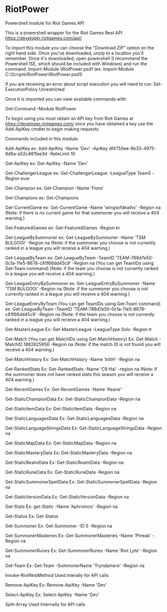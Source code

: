 # RiotPower
Powershell module for Riot Games API

This is a powershell wrapper for the Riot Games Rest API https://developer.riotgames.com/api/

To import this module you can choose the "Download ZIP" option on the right hand side. Once you've downloaded, unzip to a location you'll remember. Once it's downloaded, open powershell (I recommend the Powershell ISE, which should be included with Windows) and run the command: 
Import-Module <Path to Module>\RiotPower.psd1 (ex: Import-Module C:\Scripts\RiotPower\RiotPower.psd1)

If you are receiving an error about script execution you will need to run:
Set-ExecutionPolicy Unrestricted

Once it is imported you can view available commands with: 

  Get-Command -Module RiotPower

To begin using you must obtain an API key from Riot Games at https://developer.riotgames.com/ once you have obtained a key use the Add-ApiKey cmdlet to begin making requests. 

Commands included in this module:

Add-ApiKey
ex: Add-ApiKey -Name 'Dev' -ApiKey df4750ee-8b33-4975-9d8a-a52c481fae3d -RateLimit 10

Get-ApiKey
ex: Get-ApiKey -Name 'Dev'

Get-ChallengerLeague
ex: Get-ChallengerLeague -LeagueType Team5 -Region euw

Get-Champion
ex: Get-Champion -Name 'Fiora'

Get-Champions
ex: Get-Champions

Get-CurrentGame
ex: Get-CurrentGame -Name 'wingsofdeathx' -Region na
(Note: if there is no current game for that summoner you will receive a 404 warning.)

Get-FeaturedGames
ex: Get-FeaturedGames -Region kr

Get-LeagueBySummoner
ex: Get-LeagueBySummoner -Name 'TSM BULGOGI' -Region na
(Note: if the summoner you choose is not currently ranked in a league you will receive a 404 warning.)

Get-LeagueByTeam
ex: Get-LeagueByTeam -TeamID 'TEAM-788d7e50-0c1a-11e5-8678-c81f66dd45c9' -Region na
(You can get TeamIDs using Get-Team command)
(Note: if the team you choose is not currently ranked in a league you will receive a 404 warning.)

Get-LeagueEntryBySummoner
ex: Get-LeagueEntryBySummoner -Name 'TSM BULGOGI' -Region na
(Note: if the summoner you choose is not currently ranked in a league you will receive a 404 warning.)

Get-LeagueEntryByTeam
(You can get TeamIDs using Get-Team command)
ex: Get-LeagueByTeam -TeamID 'TEAM-788d7e50-0c1a-11e5-8678-c81f66dd45c9' -Region na
(Note: if the team you choose is not currently ranked in a league you will receive a 404 warning.)

Get-MasterLeague
Ex: Get-MasterLeague -LeagueType Solo -Region tr

Get-Match
(You can get MatchIDs using Get-MatchHistory)
Ex: Get-Match -MatchID 1882825956 -Region na
(Note: if the match ID is not found you will receive a 404 warning.)

Get-MatchHistory
Ex: Get-MatchHistory -Name 'kittH' -Region na

Get-RankedStats
Ex: Get-RankedStats -Name 'C9 Hai' -region na
(Note: If the summoner does not have ranked stats this season you will receive a 404 warning.)

Get-RecentGames
Ex: Get-RecentGames -Name 'Keane' 

Get-StaticChampionData
Ex: Get-StaticChampionData -Region na

Get-StaticItemData
Ex: Get-StaticItemData -Region na

Get-StaticLanguagesData
Ex: Get-StaticLanguagesData -Region na

Get-StaticLanguageStringsData
Ex: Get-StaticLanguageStringsData -Region na

Get-StaticMapData
Ex: Get-StaticMapData -Region na

Get-StaticMasteryData
Ex: Get-StaticMasteryData -Region na

Get-StaticRealmData
Ex: Get-StaticRealmData -Region na

Get-StaticRuneData
Ex: Get-StaticRuneData -Region na

Get-StaticSummonerSpellData
Ex: Get-StaticSummonerSpellData -Region na

Get-StaticVersionData
Ex: Get-StaticVersionData -Region na

Get-Stats
Ex: get-Static -Name 'Aphromoo' -Region na

Get-Status
Ex: Get-Status

Get-Summoner
Ex: Get-Summoner -ID 5 -Region na

Get-SummonerMasteries
Ex: Get-SummonerMasteries -Name 'Phreak' -Region na

Get-SummonerRunes
Ex: Get-SummonerRunes -Name 'Riot Lyte' -Region na

Get-Team
Ex: Get-Team -SummonerName 'Tryndamere' -Region na

Invoke-RiotRestMethod
Used interally for API calls

Remove-ApiKey
Ex: Remove-ApiKey -Name 'Dev'

Select-ApiKey
Ex: Select-ApiKey -Name 'Dev'

Split-Array
Used Internally for API calls
